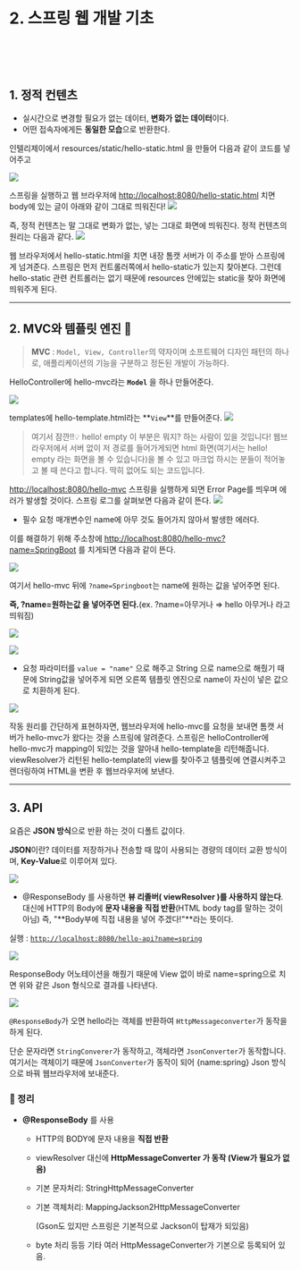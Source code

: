 # 2. 스프링 웹 개발 기초

# <br>


## 1. 정적 컨텐츠

- 실시간으로 변경할 필요가 없는 데이터, **변화가 없는 데이터**이다.
- 어떤 접속자에게든 **동일한 모습**으로 반환한다.

인텔리제이에서 resources/static/hello-static.html 을 만들어 다음과 같이 코드를 넣어주고

![](https://images.velog.io/images/kimtae9217/post/3d6d102f-f581-4391-adc8-62919ab93c82/Untitled.png)

스프링을 실행하고 웹 브라우저에 [http://localhost:8080/hello-static.html](http://localhost:8080/hello-static.html) 치면 body에 있는 글이 아래와 같이 그대로 띄워진다!
![](https://images.velog.io/images/kimtae9217/post/f0b60010-ffa0-4bc7-9970-8084eb8474ff/Untitled%201.png)

즉, 정적 컨텐츠는 말 그대로 변화가 없는, 넣는 그대로 화면에 띄워진다.
정적 컨텐츠의 원리는 다음과 같다.
![](https://images.velog.io/images/kimtae9217/post/5233915c-24fd-4d9f-9c7c-cfdaefe40381/Untitled%202.png)

웹 브라우저에서 hello-static.html을 치면 내장 톰캣 서버가 이 주소를 받아 스프링에게 넘겨준다. 스프링은 먼저 컨트롤러쪽에서 hello-static가 있는지 찾아본다. 그런데 hello-static 관련 컨트롤러는 없기 때문에 resources 안에있는 static을 찾아 화면에 띄워주게 된다.

---

## 2. MVC와 템플릿 엔진 🙂

> **MVC** : `Model, View, Controller`의 약자이며 소프트웨어 디자인 패턴의 하나로, 애플리케이션의 기능을 구분하고 정돈된 개발이 가능하다.

HelloController에 hello-mvc라는 **`Model`** 을 하나 만들어준다.

![](https://images.velog.io/images/kimtae9217/post/157e3203-48d7-44f2-83bc-36d08b7964e4/Untitled%203.png)

templates에 hello-template.html라는 **`View`**를 만들어준다.
![](https://images.velog.io/images/kimtae9217/post/a6066204-d471-4512-aaab-9d024bd6d437/Untitled%204.png)

> 여기서 잠깐!!💡
> hello! empty 이 부분은 뭐지? 하는 사람이 있을 것입니다!
> 웹브라우저에서 서버 없이 저 경로를 들어가게되면 html 화면(여기서는 hello! empty 라는 화면을 볼 수 있습니다)을 볼 수 있고 마크업 하시는 분들이 적어놓고 볼 때 쓴다고 합니다. 딱히 없어도 되는 코드입니다.  

[http://localhost:8080/hello-mvc](http://localhost:8080/hello-mvc) 스프링을 실행하게 되면 Error Page를 띄우며 에러가 발생할 것이다. 스프링 로그를 살펴보면 다음과 같이 뜬다.
![](https://images.velog.io/images/kimtae9217/post/55c035d5-bfc6-450c-9996-437a9ced65f5/Untitled%205.png)

- 필수 요청 매개변수인 name에 아무 것도 들어가지 않아서 발생한 에러다.

이를 해결하기 위해 주소창에 [http://localhost:8080/hello-mvc?name=SpringBoot](http://localhost:8080/hello-mvc?name=SpringBoot) 를 치게되면 다음과 같이 뜬다. 

![](https://images.velog.io/images/kimtae9217/post/b82d723d-e20e-43bf-8bfa-d643c3d2ed0d/Untitled%206.png)

여기서 hello-mvc 뒤에 `?name=Springboot`는 name에 원하는 값을 넣어주면 된다.

**즉,  ?name=원하는값 을 넣어주면 된다.**(ex. ?name=아무거나 ⇒ hello 아무거나 라고 띄워짐)

![](https://images.velog.io/images/kimtae9217/post/771d525e-8ffb-46ea-8ab1-cf252d53a062/Untitled%207.png)

![](https://images.velog.io/images/kimtae9217/post/326dab3c-8362-4e5f-9851-4492b1f167c2/Untitled%208.png)

- 요청 파라미터를  `value = "name"` 으로 해주고 String 으로 name으로 해줬기 때문에 String값을 넣어주게 되면 오른쪽 템플릿 엔진으로 name이 자신이 넣은 값으로 치환하게 된다.

![](https://images.velog.io/images/kimtae9217/post/38c75313-659d-47de-8479-75e8b0ab5bdc/Untitled%209.png)

작동 원리를 간단하게 표현하자면, 웹브라우저에 hello-mvc를 요청을 보내면 톰캣 서버가 hello-mvc가 왔다는 것을 스프링에 알려준다.  스프링은 helloController에 hello-mvc가 mapping이 되있는 것을 알아내 hello-template을 리턴해줍니다. viewResolver가 리턴된 hello-template의 view를 찾아주고 템플릿에 연결시켜주고 렌더링하여 HTML을 변환 후 웹브라우저에 보낸다.

---

## 3. API

요즘은 **JSON 방식**으로 반환 하는 것이 디폴트 값이다.

**JSON**이란? 데이터를 저장하거나 전송할 때 많이 사용되는 경량의 데이터 교환 방식이며,
**Key-Value**로 이루어져 있다.

![](https://images.velog.io/images/kimtae9217/post/1356bb0b-4ec3-4c94-a194-dd69e75b7a4e/Untitled%2010.png)
- @ResponseBody 를 사용하면 **뷰 리졸버( viewResolver )를 사용하지 않는다**.
  대신에 HTTP의 Body에 **문자 내용을 직접 반환**(HTML body tag를 말하는 것이 아님)
  즉, "**Body부에 직접 내용을 넣어 주겠다!"**라는 뜻이다.

실행 : [`http://localhost:8080/hello-api?name=spring`](http://localhost:8080/hello-api?name=spring) 

![](https://images.velog.io/images/kimtae9217/post/f012643f-49f2-45cf-ad12-fb4d324b216c/Untitled%2011.png)

ResponseBody 어노테이션을 해줬기 때문에 View 없이 바로 name=spring으로 치면 위와 같은 Json 형식으로 결과를 나타낸다.

![](https://images.velog.io/images/kimtae9217/post/8d176ad3-bd3a-4a3b-917b-92b2170cf35e/Untitled%2012.png)

`@ResponseBody`가 오면 hello라는 객체를 반환하여 `HttpMessageconverter`가 동작을 하게 된다.

단순 문자라면 `StringConverer`가 동작하고, 객체라면 `JsonConverter`가 동작합니다. 여기서는 객체이기 때문에 `JsonConverter`가 동작이 되어 {name:spring} Json 방식으로 바꿔 웹브라우저에 보내준다.

### 📖 정리

- **@ResponseBody** 를 사용

  - HTTP의 BODY에 문자 내용을 **직접 반환**

  - viewResolver 대신에 **HttpMessageConverter 가 동작 (View가 필요가 없음)**

  - 기본 문자처리: StringHttpMessageConverter

  - 기본 객체처리: MappingJackson2HttpMessageConverter

    (Gson도 있지만 스프링은 기본적으로 Jackson이 탑재가 되있음)

  - byte 처리 등등 기타 여러 HttpMessageConverter가 기본으로 등록되어 있음.